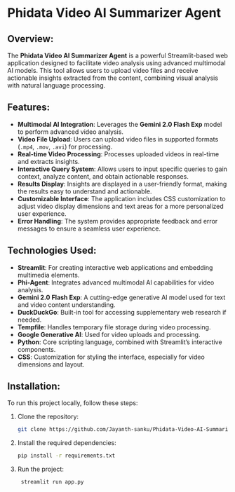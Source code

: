 # Phidata Video AI Summarizer Agent

## Overview:

The **Phidata Video AI Summarizer Agent** is a powerful Streamlit-based web application designed to facilitate video analysis using advanced multimodal AI models. This tool allows users to upload video files and receive actionable insights extracted from the content, combining visual analysis with natural language processing.

## Features:

- **Multimodal AI Integration**: Leverages the **Gemini 2.0 Flash Exp** model to perform advanced video analysis.
- **Video File Upload**: Users can upload video files in supported formats (`.mp4`, `.mov`, `.avi`) for processing.
- **Real-time Video Processing**: Processes uploaded videos in real-time and extracts insights.
- **Interactive Query System**: Allows users to input specific queries to gain context, analyze content, and obtain actionable responses.
- **Results Display**: Insights are displayed in a user-friendly format, making the results easy to understand and actionable.
- **Customizable Interface**: The application includes CSS customization to adjust video display dimensions and text areas for a more personalized user experience.
- **Error Handling**: The system provides appropriate feedback and error messages to ensure a seamless user experience.

## Technologies Used:

- **Streamlit**: For creating interactive web applications and embedding multimedia elements.
- **Phi-Agent**: Integrates advanced multimodal AI capabilities for video analysis.
- **Gemini 2.0 Flash Exp**: A cutting-edge generative AI model used for text and video content understanding.
- **DuckDuckGo**: Built-in tool for accessing supplementary web research if needed.
- **Tempfile**: Handles temporary file storage during video processing.
- **Google Generative AI**: Used for video uploads and processing.
- **Python**: Core scripting language, combined with Streamlit’s interactive components.
- **CSS**: Customization for styling the interface, especially for video dimensions and layout.

## Installation:

To run this project locally, follow these steps:

1. Clone the repository:
   ```bash
   git clone https://github.com/Jayanth-sanku/Phidata-Video-AI-Summarizer-Agent/
   ```
2. Install the required dependencies:
   ```bash
   pip install -r requirements.txt
   ```
3. Run the project:
   ```bash
    streamlit run app.py
   ```

